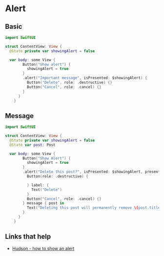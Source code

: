 # Alert

## Basic

```swift
import SwiftUI

struct ContentView: View {
  @State private var showingAlert = false

  var body: some View {
        Button("Show alert") {
          showingAlert = true
        }
        .alert("Important message", isPresented: $showingAlert) {
          Button("Delete", role: .destructive) {}
          Button("Cancel", role: .cancel) {}
        }
      }
    }

```

## Message

```swift
import SwiftUI

struct ContentView: View {
  @State private var showingAlert = false
  @State var post: Post

  var body: some View {
        Button("Show Alert") {
          showingAlert = true
        }
        .alert("Delete this post?", isPresented: $showingAlert, presenting: post) { post in
          Button(role: .destructive) {

          } label: {
            Text("Delete")
          }
          Button("Cancel", role: .cancel) {}
        } message { post in
          Text("Deleting this post will permanently remove \(post.title) form our server.")
        }
      }
    }

```

## Links that help

- [Hudson - how to show an alert](https://www.hackingwithswift.com/quick-start/swiftui/how-to-show-an-alert)
